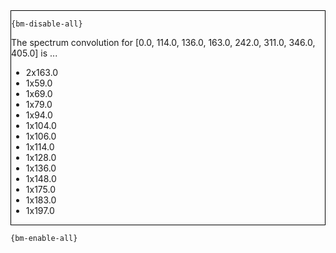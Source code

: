 <div style="border:1px solid black;">

`{bm-disable-all}`

The spectrum convolution for [0.0, 114.0, 136.0, 163.0, 242.0, 311.0, 346.0, 405.0] is ...

 * 2x163.0
 * 1x59.0
 * 1x69.0
 * 1x79.0
 * 1x94.0
 * 1x104.0
 * 1x106.0
 * 1x114.0
 * 1x128.0
 * 1x136.0
 * 1x148.0
 * 1x175.0
 * 1x183.0
 * 1x197.0
</div>

`{bm-enable-all}`

